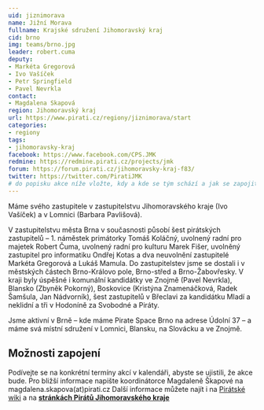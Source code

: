 ```yaml
---
uid: jiznimorava
name: Jižní Morava  
fullname: Krajské sdružení Jihomoravský kraj
cid: brno
img: teams/brno.jpg
leader: robert.cuma
deputy:
- Markéta Gregorová
- Ivo Vašíček
- Petr Springfield
- Pavel Nevrkla
contact:
- Magdalena Skapová
region: Jihomoravský kraj
url: https://www.pirati.cz/regiony/jiznimorava/start
categories:
- regiony
tags:
- jihomoravsky-kraj
facebook: https://www.facebook.com/CPS.JMK
redmine: https://redmine.pirati.cz/projects/jmk
forum: https://forum.pirati.cz/jihomoravsky-kraj-f83/
twitter: https://twitter.com/PiratiJMK
# do popisku akce níže vložte, kdy a kde se tým schází a jak se zapojit
---
```


Máme  svého zastupitele v zastupitelstvu Jihomoravského kraje (Ivo Vašíček) a v Lomnici (Barbara Pavlišová). 

V zastupitelstvu města Brna v současnosti působí šest pirátských zastupitelů – 1. náměstek primátorky Tomáš Koláčný, uvolnený radní pro majetek Robert Čuma, uvolnený radní pro kulturu Marek Fišer, uvolněný zastupitel pro informatiku Ondřej Kotas a dva neuvolnění zastupitelé Markéta Gregorová a Lukáš Mamula. Do zastupitelstev jsme se dostali i v městských částech Brno-Královo pole, Brno-střed a Brno-Žabovřesky. V kraji byly úspěšné i komunální kandidátky ve Znojmě (Pavel Nevrkla), Blansko (Zbyněk Pokorný), Boskovice (Kristýna Znamenáčková, Radek Šamšula, Jan Nádvorník), šest zastupitelů v Břeclavi za kandidátku Mladí a neklidní a tři v Hodoníně za Svobodné a Piráty.

Jsme aktivní v Brně – kde máme Pirate Space Brno na adrese Údolní 37 – a máme svá místní sdružení v Lomnici, Blansku, na Slovácku a ve Znojmě.

## Možnosti zapojení

Podívejte se na konkrétní termíny akcí v kalendáři, abyste se ujistili, že akce bude. Pro bližší informace napište koordinátorce Magdaleně Škapové na magdalena.skapova(аt)pirati.cz Další informace můžete najít i na [Pirátské wiki](https://wiki.pirati.cz/regiony/jiznimorava/start) a na **[stránkách Pirátů Jihomoravského kraje](https://jihomoravsky.pirati.cz/)**


